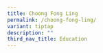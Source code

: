 ```yaml
---
title: Choong Fong Ling
permalink: /choong-fong-ling/
variant: tiptap
description: ""
third_nav_title: Education
---
```

